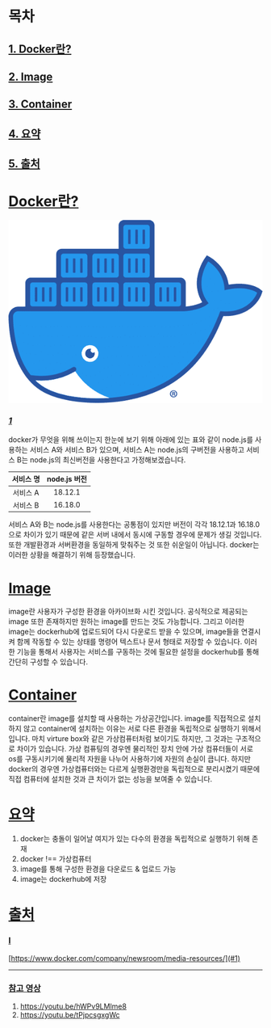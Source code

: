 # 목차
## [1. Docker란?](#docker란)
## [2. Image](#image)
## [3. Container](#container)
## [4. 요약](#요약)
## [5. 출처](#출처)

# [Docker란?](#목차)

![background image doesn't exist.](/도커/Resources/Moby-logo.png) 
### [*1*](#i)

 docker가 무엇을 위해 쓰이는지 한눈에 보기 위해 아래에 있는 표와 같이 node.js를 사용하는 서비스 A와 서비스 B가 있으며, 서비스 A는 node.js의 구버전을 사용하고 서비스 B는 node.js의 최신버전을 사용한다고 가정해보겠습니다. 

|서비스 명 | node.js 버전 |
|:--------:|:------------:|
| 서비스 A | 18.12.1      |
| 서비스 B | 16.18.0      |

 서비스 A와 B는 node.js를 사용한다는 공통점이 있지만 버전이 각각 18.12.1과 16.18.0으로 차이가 있기 때문에 같은 서버 내에서 동시에 구동할 경우에 문제가 생길 것입니다. 또한 개발환경과 서버환경을 동일하게 맞춰주는 것 또한 쉬운일이 아닙니다. docker는 이러한 상황을 해결하기 위해 등장했습니다.

# [Image](#목차)
 image란 사용자가 구성한 환경을 아카이브화 시킨 것입니다. 공식적으로 제공되는 image 또한 존재하지만 원하는 image를 만드는 것도 가능합니다. 그리고 이러한 image는 dockerhub에 업로드되어 다시 다운로드 받을 수 있으며, image들을 연결시켜 함께 작동할 수 있는 상태를 명령어 텍스트나 문서 형태로 저장할 수 있습니다. 이러한 기능을 통해서 사용자는 서비스를 구동하는 것에 필요한 설정을 dockerhub를 통해 간단히 구성할 수 있습니다.

# [Container](#목차)
 container란 image를 설치할 때 사용하는 가상공간입니다. image를 직접적으로 설치하지 않고 container에 설치하는 이유는 서로 다른 환경을 독립적으로 실행하기 위해서입니다. 마치 virture box와 같은 가상컴퓨터처럼 보이기도 하지만, 그 것과는 구조적으로 차이가 있습니다. 가상 컴퓨팅의 경우엔 물리적인 장치 안에 가상 컴퓨터들이 서로 os를 구동시키기에 물리적 자원을 나누어 사용하기에 자원의 손실이 큽니다. 하지만 docker의 경우엔 가상컴퓨터와는 다르게 실행환경만을 독립적으로 분리시켰기 때문에 직접 컴퓨터에 설치한 것과 큰 차이가 없는 성능을 보여줄 수 있습니다.
 
# [요약](#목차)
 1. docker는 충돌이 일어날 여지가 있는 다수의 환경을 독립적으로 실행하기 위해 존재
 2. docker !== 가상컴퓨터
 3. image를 통해 구성한 환경을 다운로드 & 업로드 가능
 4. image는 dockerhub에 저장
# [출처](#목차)
### [I](#출처)

[https://www.docker.com/company/newsroom/media-resources/](#1)

---

### [참고 영상](#출처)
1. https://youtu.be/hWPv9LMlme8
2. https://youtu.be/tPjpcsgxgWc